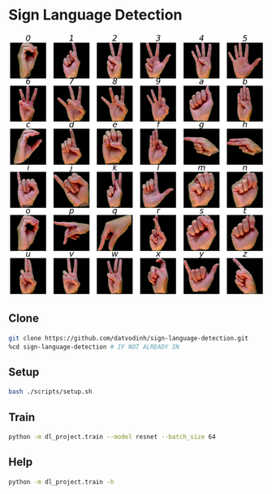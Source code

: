# Sign Language Detection

![Alt text](img/image.png)

## Clone

```bash
git clone https://github.com/datvodinh/sign-language-detection.git
%cd sign-language-detection # IF NOT ALREADY IN
```

## Setup

```bash
bash ./scripts/setup.sh
```

## Train

```bash
python -m dl_project.train --model resnet --batch_size 64
```

## Help

```bash
python -m dl_project.train -h
```

